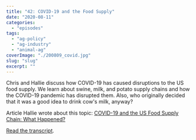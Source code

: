 ```yaml
---
title: "42: COVID-19 and the Food Supply"
date: "2020-08-11"
categories: 
  - "episodes"
tags: 
  - "ag-policy"
  - "ag-industry"
  - "animal-ag"
coverImage: "./200809_covid.jpg"
slug: "slug"
excerpt: ""
---
```


Chris and Hallie discuss how COVID-19 has caused disruptions to the US food supply. We learn about swine, milk, and potato supply chains and how the COVID-19 pandemic has disrupted them. Also, who originally decided that it was a good idea to drink cow's milk, anyway?

Article Hallie wrote about this topic: [COVID-19 and the US Food Supply Chain: What Happened?](https://sustainablefoodcenter.org/latest/blog/covid-19-and-the-us-food-supply-chain-what-happened)

[Read the transcript](https://www.onetogrowonpod.com/42-covid-19-and-the-food-supply-transcript/).
